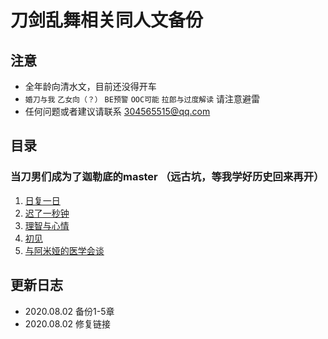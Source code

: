# 刀剑乱舞相关同人文备份

## 注意
- 全年龄向清水文，目前还没得开车
- `婚刀与我` `乙女向（？）` `BE预警` `OOC可能` `拉郎与过度解读` 请注意避雷
- 任何问题或者建议请联系 304565515@qq.com

## 目录

### 当刀男们成为了迦勒底的master （远古坑，等我学好历史回来再开）
1. [日复一日](https://github.com/JiangLingshuo/lofter-article-backup/blob/feature/backup-2020-08-02/%E6%98%8E%E6%97%A5%E6%96%B9%E8%88%9F%E7%9B%B8%E5%85%B3/%E3%80%90%E5%AE%89%E5%BE%B7%E5%88%87%E5%B0%94x%E5%A5%B3%E5%8D%9A%E3%80%91%E4%B8%8A%E6%96%B945%E5%BA%A6%2001%20%E6%97%A5%E5%A4%8D%E4%B8%80%E6%97%A5.txt)
2. [迟了一秒钟](https://github.com/JiangLingshuo/lofter-article-backup/blob/feature/backup-2020-08-02/%E6%98%8E%E6%97%A5%E6%96%B9%E8%88%9F%E7%9B%B8%E5%85%B3/%E3%80%90%E5%AE%89%E5%BE%B7%E5%88%87%E5%B0%94x%E5%A5%B3%E5%8D%9A%E3%80%91%E4%B8%8A%E6%96%B945%E5%BA%A6%2002%20%E8%BF%9F%E4%BA%86%E4%B8%80%E7%A7%92%E9%92%9F.txt)
3. [理智与心情](https://github.com/JiangLingshuo/lofter-article-backup/blob/feature/backup-2020-08-02/%E6%98%8E%E6%97%A5%E6%96%B9%E8%88%9F%E7%9B%B8%E5%85%B3/%E3%80%90%E5%AE%89%E5%BE%B7%E5%88%87%E5%B0%94x%E5%A5%B3%E5%8D%9A%E3%80%91%E4%B8%8A%E6%96%B945%E5%BA%A6%2003%20%E7%90%86%E6%99%BA%E4%B8%8E%E5%BF%83%E6%83%85.txt)
4. [初见](https://github.com/JiangLingshuo/lofter-article-backup/blob/feature/backup-2020-08-02/%E6%98%8E%E6%97%A5%E6%96%B9%E8%88%9F%E7%9B%B8%E5%85%B3/%E3%80%90%E5%AE%89%E5%BE%B7%E5%88%87%E5%B0%94x%E5%A5%B3%E5%8D%9A%E3%80%91%E4%B8%8A%E6%96%B945%E5%BA%A6%2004%20%E5%88%9D%E8%A7%81.txt)
5. [与阿米娅的医学会谈](https://github.com/JiangLingshuo/lofter-article-backup/blob/feature/backup-2020-08-02/%E6%98%8E%E6%97%A5%E6%96%B9%E8%88%9F%E7%9B%B8%E5%85%B3/%E3%80%90%E5%AE%89%E5%BE%B7%E5%88%87%E5%B0%94x%E5%A5%B3%E5%8D%9A%E3%80%91%E4%B8%8A%E6%96%B945%E5%BA%A6%2005%20%E4%B8%8E%E9%98%BF%E7%B1%B3%E5%A8%85%E7%9A%84%E5%8C%BB%E5%AD%A6%E4%BC%9A%E8%B0%88.txt)

## 更新日志

- 2020.08.02 备份1-5章
- 2020.08.02 修复链接